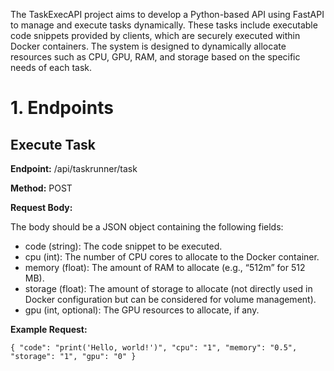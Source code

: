 The TaskExecAPI project aims to develop a Python-based API using FastAPI to manage and execute tasks dynamically. 
These tasks include executable code snippets provided by clients, which are securely executed within Docker containers. 
The system is designed to dynamically allocate resources such as CPU, GPU, RAM, and storage based on the specific needs of each task.

# 1. Endpoints
## Execute Task
**Endpoint:** /api/taskrunner/task

**Method:** POST

**Request Body:**

The body should be a JSON object containing the following fields:
- code (string): The code snippet to be executed.
- cpu (int): The number of CPU cores to allocate to the Docker container.
- memory (float): The amount of RAM to allocate (e.g., “512m” for 512 MB).
- storage (float): The amount of storage to allocate (not directly used in Docker configuration but can be considered for volume management).
- gpu (int, optional): The GPU resources to allocate, if any.

**Example Request:**

`{
    "code": "print('Hello, world!')",
    "cpu": "1",
    "memory": "0.5",
    "storage": "1",
    "gpu": "0"
}`
